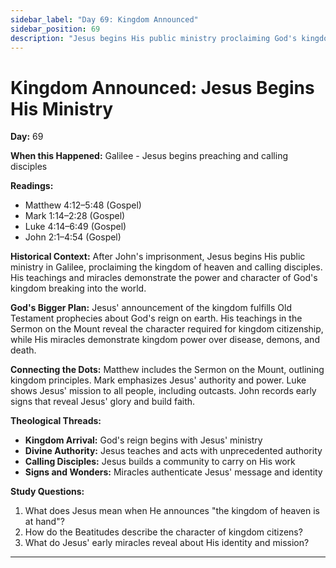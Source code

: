 ```yaml
---
sidebar_label: "Day 69: Kingdom Announced"
sidebar_position: 69
description: "Jesus begins His public ministry proclaiming God's kingdom"
---
```


# Kingdom Announced: Jesus Begins His Ministry

**Day:** 69

**When this Happened:** Galilee - Jesus begins preaching and calling disciples

**Readings:**
- Matthew 4:12–5:48 (Gospel)
- Mark 1:14–2:28 (Gospel)
- Luke 4:14–6:49 (Gospel)
- John 2:1–4:54 (Gospel)

**Historical Context:** After John's imprisonment, Jesus begins His public ministry in Galilee, proclaiming the kingdom of heaven and calling disciples. His teachings and miracles demonstrate the power and character of God's kingdom breaking into the world.

**God's Bigger Plan:** Jesus' announcement of the kingdom fulfills Old Testament prophecies about God's reign on earth. His teachings in the Sermon on the Mount reveal the character required for kingdom citizenship, while His miracles demonstrate kingdom power over disease, demons, and death.

**Connecting the Dots:** Matthew includes the Sermon on the Mount, outlining kingdom principles. Mark emphasizes Jesus' authority and power. Luke shows Jesus' mission to all people, including outcasts. John records early signs that reveal Jesus' glory and build faith.

****Theological Threads:****
- **Kingdom Arrival:** God's reign begins with Jesus' ministry
- **Divine Authority:** Jesus teaches and acts with unprecedented authority
- **Calling Disciples:** Jesus builds a community to carry on His work
- **Signs and Wonders:** Miracles authenticate Jesus' message and identity

**Study Questions:**
1. What does Jesus mean when He announces "the kingdom of heaven is at hand"?
2. How do the Beatitudes describe the character of kingdom citizens?
3. What do Jesus' early miracles reveal about His identity and mission?

---